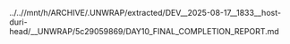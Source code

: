 ../..//mnt/h/ARCHIVE/.UNWRAP/extracted/DEV__2025-08-17__1833__host-duri-head/__UNWRAP/5c29059869/DAY10_FINAL_COMPLETION_REPORT.md